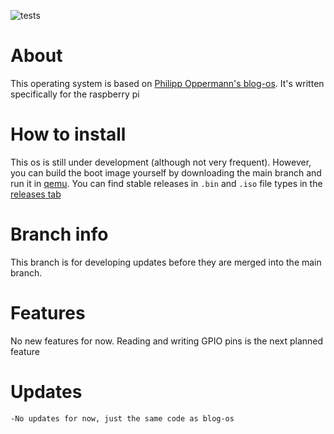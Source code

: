 ![tests](https://github.com/darkstormdev/os/actions/workflows/code.yml/badge.svg)
# About
This operating system is based on [Philipp Oppermann's blog-os](https://github.com/phil-opp/blog_os). It's written specifically for the raspberry pi
# How to install
This os is still under development (although not very frequent). However, you can build the boot image yourself by downloading the main branch and run it in [qemu](https://www.qemu.org/). You can find stable releases in `.bin` and `.iso` file types in the [releases tab](https://github.com/darkstormdev/os/releases)
# Branch info
This branch is for developing updates before they are merged into the main branch.
# Features
No new features for now. Reading and writing GPIO pins is the next planned feature
# Updates
`-No updates for now, just the same code as blog-os`
